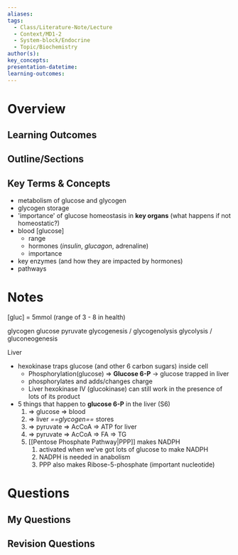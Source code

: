 ```yaml
---
aliases:
tags:
  - Class/Literature-Note/Lecture
  - Context/MD1-2
  - System-block/Endocrine
  - Topic/Biochemistry
author(s):
key_concepts:
presentation-datetime:
learning-outcomes:
---
```



# Overview
## Learning Outcomes

## Outline/Sections

## Key Terms & Concepts

- metabolism of glucose and glycogen
- glycogen storage
- 'importance' of glucose homeostasis in **key organs** (what happens if not homeostatic?)
- blood \[glucose\]
	- range
	- hormones (*insulin*, *glucagon*, adrenaline)
	- importance
- key enzymes (and how they are impacted by hormones)
- pathways

# Notes

\[gluc] = 5mmol (range of 3 - 8 in health)

glycogen glucose pyruvate
glycogenesis / glycogenolysis
glycolysis / gluconeogenesis

Liver 
- hexokinase traps glucose (and other 6 carbon sugars) inside cell
	- Phosphorylation(glucose) => **Glucose 6-P** -> glucose trapped in liver
	- phosphorylates and adds/changes charge
	- Liver hexokinase IV (glucokinase) can still work in the presence of lots of its product
- 5 things that happen to **glucose 6-P** in the liver (S6)
	1. => glucose => blood
	2. => liver *==glycogen==* stores
	3. => pyruvate => AcCoA => ATP for liver
	4. => pyruvate => AcCoA => FA => TG
	5. [[Pentose Phosphate Pathway|PPP]] makes NADPH
		1. activated when we've got lots of glucose to make NADPH
		2. NADPH is needed in anabolism
		3. PPP also makes Ribose-5-phosphate (important nucleotide) 
# Questions

## My Questions
## Revision Questions




